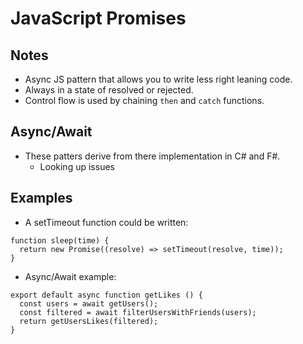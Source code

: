 # JavaScript Promises

## Notes

* Async JS pattern that allows you to write less right leaning code.
* Always in a state of resolved or rejected.
* Control flow is used by chaining `then` and `catch` functions.

## Async/Await

* These patters derive from there implementation in C# and F#.
  * Looking up issues

## Examples

* A setTimeout function could be written:
```
function sleep(time) {
  return new Promise((resolve) => setTimeout(resolve, time));
}
```

* Async/Await example:
```
export default async function getLikes () {
  const users = await getUsers();
  const filtered = await filterUsersWithFriends(users);
  return getUsersLikes(filtered);
}
```